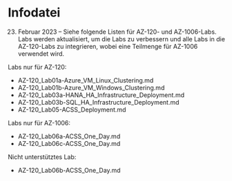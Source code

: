 # Infodatei

23. Februar 2023 – Siehe folgende Listen für AZ-120- und AZ-1006-Labs. Labs werden aktualisiert, um die Labs zu verbessern und alle Labs in die AZ-120-Labs zu integrieren, wobei eine Teilmenge für AZ-1006 verwendet wird.

Labs nur für AZ-120:

- AZ-120_Lab01a-Azure_VM_Linux_Clustering.md
- AZ-120_Lab01b-Azure_VM_Windows_Clustering.md
- AZ-120_Lab03a-HANA_HA_Infrastructure_Deployment.md
- AZ-120_Lab03b-SQL_HA_Infrastructure_Deployment.md
- AZ-120_Lab05-ACSS_Deployment.md

Labs nur für AZ-1006:

- AZ-120_Lab06a-ACSS_One_Day.md
- AZ-120_Lab06c-ACSS_One_Day.md

Nicht unterstütztes Lab:

- AZ-120_Lab06b-ACSS_One_Day.md
